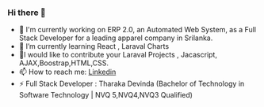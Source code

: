 ### Hi there 👋

- 🔭 I'm currently working on ERP 2.0, an Automated Web System, as a Full Stack Developer for a leading apparel company in Srilanka.
- 🌱 I’m currently learning   React , Laraval Charts
- 💖I would like to contribute your Laraval  Projects , Jacascript, AJAX,Boostrap,HTML,CSS. 
- 📫 How to reach me:   [Linkedin]( https://www.linkedin.com/in/tharakadevinda)
- ⚡ Full Stack Developer : Tharaka Devinda (Bachelor of Technology in Software Technology | NVQ 5,NVQ4,NVQ3 Qualified)
